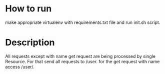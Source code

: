 # How to run
make appropriate virtualenv with requirements.txt file and run init.sh script. 


# Description

All requests except with name get request are being processed by single Resource. For that send all requests to /user. for the get request with name access /user/<name>.